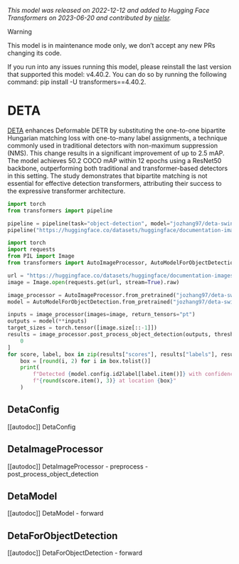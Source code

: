 <!--Copyright 2022 The HuggingFace Team. All rights reserved.

Licensed under the Apache License, Version 2.0 (the "License"); you may not use this file except in compliance with
the License. You may obtain a copy of the License at

http://www.apache.org/licenses/LICENSE-2.0

Unless required by applicable law or agreed to in writing, software distributed under the License is distributed on
an "AS IS" BASIS, WITHOUT WARRANTIES OR CONDITIONS OF ANY KIND, either express or implied. See the License for the
specific language governing permissions and limitations under the License.

⚠️ Note that this file is in Markdown but contain specific syntax for our doc-builder (similar to MDX) that may not be
rendered properly in your Markdown viewer.

-->
*This model was released on 2022-12-12 and added to Hugging Face Transformers on 2023-06-20 and contributed by [nielsr](https://huggingface.co/nielsr).*

> [!WARNING]
> This model is in maintenance mode only, we don’t accept any new PRs changing its code.
>
> If you run into any issues running this model, please reinstall the last version that supported this model: v4.40.2. You can do so by running the following command: pip install -U transformers==4.40.2.

# DETA

[DETA](https://huggingface.co/papers/2212.06137) enhances Deformable DETR by substituting the one-to-one bipartite Hungarian matching loss with one-to-many label assignments, a technique commonly used in traditional detectors with non-maximum suppression (NMS). This change results in a significant improvement of up to 2.5 mAP. The model achieves 50.2 COCO mAP within 12 epochs using a ResNet50 backbone, outperforming both traditional and transformer-based detectors in this setting. The study demonstrates that bipartite matching is not essential for effective detection transformers, attributing their success to the expressive transformer architecture.

<hfoptions id="usage">
<hfoption id="Pipeline">

```py
import torch
from transformers import pipeline

pipeline = pipeline(task="object-detection", model="jozhang97/deta-swin-large", dtype="auto")
pipeline("https://huggingface.co/datasets/huggingface/documentation-images/resolve/main/pipeline-cat-chonk.jpeg")
```

</hfoption>
<hfoption id="AutoModel">

```py
import torch
import requests
from PIL import Image
from transformers import AutoImageProcessor, AutoModelForObjectDetection

url = "https://huggingface.co/datasets/huggingface/documentation-images/resolve/main/pipeline-cat-chonk.jpeg"
image = Image.open(requests.get(url, stream=True).raw)

image_processor = AutoImageProcessor.from_pretrained("jozhang97/deta-swin-large")
model = AutoModelForObjectDetection.from_pretrained("jozhang97/deta-swin-large", dtype="auto")

inputs = image_processor(images=image, return_tensors="pt")
outputs = model(**inputs)
target_sizes = torch.tensor([image.size[::-1]])
results = image_processor.post_process_object_detection(outputs, threshold=0.5, target_sizes=target_sizes)[
    0
]
for score, label, box in zip(results["scores"], results["labels"], results["boxes"]):
    box = [round(i, 2) for i in box.tolist()]
    print(
        f"Detected {model.config.id2label[label.item()]} with confidence "
        f"{round(score.item(), 3)} at location {box}"
    )
```

</hfoption>
</hfoptions>

## DetaConfig

[[autodoc]] DetaConfig

## DetaImageProcessor

[[autodoc]] DetaImageProcessor
    - preprocess
    - post_process_object_detection

## DetaModel

[[autodoc]] DetaModel
    - forward

## DetaForObjectDetection

[[autodoc]] DetaForObjectDetection
    - forward


